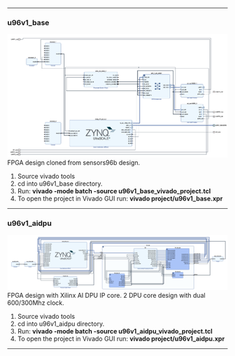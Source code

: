 
---  

### u96v1_base  
![Alt text](./u96v1_base.png?raw=true "u96v1_base")  
FPGA design cloned from sensors96b design.  
  
1. Source vivado tools  
2. cd into u96v1_base directory.  
3. Run: **vivado -mode batch -source u96v1_base_vivado_project.tcl**  
4. To open the project in Vivado GUI run: **vivado project/u96v1_base.xpr**  

---

### u96v1_aidpu  
![Alt text](./u96v1_aidpu.png?raw=true "u96v1_aidpu")  
FPGA design with Xilinx AI DPU IP core. 2 DPU core design with dual 600/300Mhz clock.  
  
1. Source vivado tools  
2. cd into u96v1_aidpu directory.  
3. Run: **vivado -mode batch -source u96v1_aidpu_vivado_project.tcl**  
4. To open the project in Vivado GUI run: **vivado project/u96v1_aidpu.xpr**  

---

